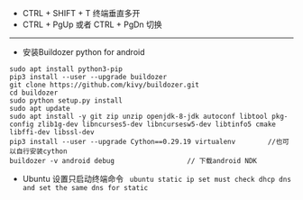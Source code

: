 - CTRL + SHIFT + T 终端垂直多开
- CTRL + PgUp 或者 CTRL + PgDn 切换
***

- 安装Buildozer python for android
```
sudo apt install python3-pip
pip3 install --user --upgrade buildozer
git clone https://github.com/kivy/buildozer.git
cd buildozer
sudo python setup.py install
sudo apt update
sudo apt install -y git zip unzip openjdk-8-jdk autoconf libtool pkg-config zlib1g-dev libncurses5-dev libncursesw5-dev libtinfo5 cmake libffi-dev libssl-dev
pip3 install --user --upgrade Cython==0.29.19 virtualenv		//也可以自行安装cython
buildozer -v android debug					// 下载android NDK

```

- Ubuntu 设置只启动终端命令
` 
ubuntu static ip set must check dhcp dns and set the same dns for static
`